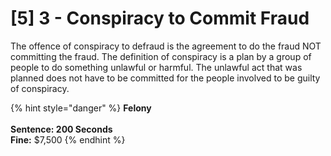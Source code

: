 # \[5] 3 - Conspiracy to Commit Fraud

The offence of conspiracy to defraud is the agreement to do the fraud NOT committing the fraud. The definition of conspiracy is a plan by a group of people to do something unlawful or harmful. The unlawful act that was planned does not have to be committed for the people involved to be guilty of conspiracy.

{% hint style="danger" %}
**Felony**\
\
**Sentence: 200 Seconds** \
**Fine:** $7,500
{% endhint %}
